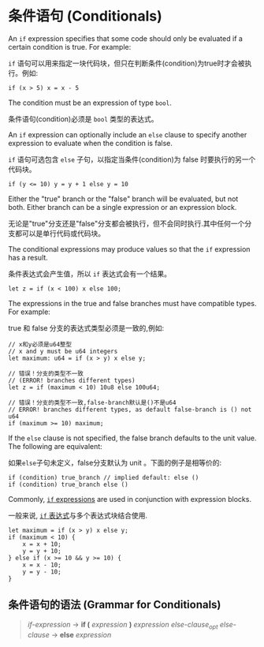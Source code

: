 # 条件语句 (Conditionals)

An `if` expression specifies that some code should only be evaluated if a certain condition is true. For example:

`if` 语句可以用来指定一块代码块，但只在判断条件(condition)为true时才会被执行。例如:

```move
if (x > 5) x = x - 5
```

The condition must be an expression of type `bool`.

条件语句(condition)必须是 `bool` 类型的表达式。

An `if` expression can optionally include an `else` clause to specify another expression to evaluate when the condition is false.


`if` 语句可选包含 `else` 子句，以指定当条件(condition)为 false 时要执行的另一个代码块。

```move
if (y <= 10) y = y + 1 else y = 10
```

Either the "true" branch or the "false" branch will be evaluated, but not both. Either branch can be a single expression or an expression block.

无论是"true"分支还是"false"分支都会被执行，但不会同时执行.其中任何一个分支都可以是单行代码或代码块。

The conditional expressions may produce values so that the `if` expression has a result.

条件表达式会产生值，所以 `if` 表达式会有一个结果。

```move
let z = if (x < 100) x else 100;
```

The expressions in the true and false branches must have compatible types. For example:

true 和 false 分支的表达式类型必须是一致的,例如:

```move=
// x和y必须是u64整型
// x and y must be u64 integers
let maximum: u64 = if (x > y) x else y;

// 错误！分支的类型不一致
// (ERROR! branches different types)
let z = if (maximum < 10) 10u8 else 100u64;

// 错误！分支的类型不一致,false-branch默认是()不是u64
// ERROR! branches different types, as default false-branch is () not u64
if (maximum >= 10) maximum;
```

If the `else` clause is not specified, the false branch defaults to the unit value. The following are equivalent:

如果`else`子句未定义，false分支默认为 unit 。下面的例子是相等价的:

```move
if (condition) true_branch // implied default: else ()
if (condition) true_branch else ()
```

Commonly, [`if` expressions](./conditionals.md) are used in conjunction with expression blocks.

一般来说, [`if` 表达式](./conditionals.md)与多个表达式块结合使用.

```move
let maximum = if (x > y) x else y;
if (maximum < 10) {
    x = x + 10;
    y = y + 10;
} else if (x >= 10 && y >= 10) {
    x = x - 10;
    y = y - 10;
}
```

## 条件语句的语法 (Grammar for Conditionals)

> *if-expression* → **if (** *expression* **)** *expression* *else-clause*<sub>*opt*</sub>
> *else-clause* → **else** *expression*

